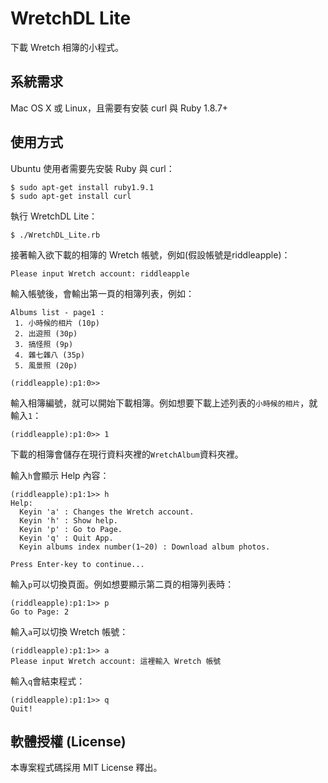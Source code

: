 # WretchDL Lite

下載 Wretch 相簿的小程式。

## 系統需求

Mac OS X 或 Linux，且需要有安裝 curl 與 Ruby 1.8.7+

## 使用方式

Ubuntu 使用者需要先安裝 Ruby 與 curl：

    $ sudo apt-get install ruby1.9.1
    $ sudo apt-get install curl

執行 WretchDL Lite：

    $ ./WretchDL_Lite.rb

接著輸入欲下載的相簿的 Wretch 帳號，例如(假設帳號是riddleapple)：

    Please input Wretch account: riddleapple

輸入帳號後，會輸出第一頁的相簿列表，例如：

    Albums list - page1 :
     1. 小時候的相片 (10p)
     2. 出遊照 (30p)
     3. 搞怪照 (9p)
     4. 雜七雜八 (35p)
     5. 風景照 (20p)
     
    (riddleapple):p1:0>>

輸入相簿編號，就可以開始下載相簿。例如想要下載上述列表的`小時候的相片`，就輸入`1`：

    (riddleapple):p1:0>> 1

下載的相簿會儲存在現行資料夾裡的`WretchAlbum`資料夾裡。


輸入`h`會顯示 Help 內容：

    (riddleapple):p1:1>> h
    Help:
      Keyin 'a' : Changes the Wretch account.
      Keyin 'h' : Show help.
      Keyin 'p' : Go to Page.
      Keyin 'q' : Quit App.
      Keyin albums index number(1~20) : Download album photos.

    Press Enter-key to continue...

輸入`p`可以切換頁面。例如想要顯示第二頁的相簿列表時：

    (riddleapple):p1:1>> p
    Go to Page: 2

輸入`a`可以切換 Wretch 帳號：

    (riddleapple):p1:1>> a
    Please input Wretch account: 這裡輸入 Wretch 帳號

輸入`q`會結束程式：

    (riddleapple):p1:1>> q
    Quit!

## 軟體授權 (License)

本專案程式碼採用 MIT License 釋出。
